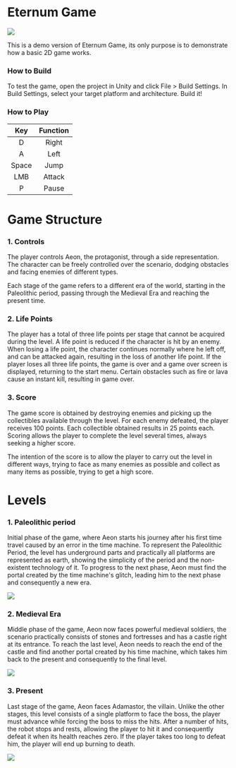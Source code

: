 # Eternum Game

![](https://i.imgur.com/qHHkRzy.png)


This is a demo version of Eternum Game, its only purpose is to demonstrate how a basic 2D game works.

### How to Build

To test the game, open the project in Unity and click File > Build Settings.
In Build Settings, select your target platform and architecture. Build it!

### How to Play

| Key | Function |
| :-------------: | :-------------: |
| D  | Right |
| A | Left  |
| Space | Jump  |
| LMB |  Attack  |
| P | Pause  |

# Game Structure
### 1. Controls
The player controls Aeon, the protagonist, through a side representation. The character can be freely controlled over the scenario, dodging obstacles and facing enemies of different types.

Each stage of the game refers to a different era of the world, starting in the Paleolithic period, passing through the Medieval Era and reaching the present time.

### 2. Life Points
The player has a total of three life points per stage that cannot be acquired during the level. A life point is reduced if the character is hit by an enemy. When losing a life point, the character continues normally where he left off, and can be attacked again, resulting in the loss of another life point. If the player loses all three life points, the game is over and a game over screen is displayed, returning to the start menu. Certain obstacles such as fire or lava cause an instant kill, resulting in game over.

### 3. Score
The game score is obtained by destroying enemies and picking up the collectibles available through the level. For each enemy defeated, the player receives 100 points. Each collectible obtained results in 25 points each. Scoring allows the player to complete the level several times, always seeking a higher score.

 The intention of the score is to allow the player to carry out the level in different ways, trying to face as many enemies as possible and collect as many items as possible, trying to get a high score.

# Levels

### 1. Paleolithic period

Initial phase of the game, where Aeon starts his journey after his first time travel caused by an error in the time machine. To represent the Paleolithic Period, the level has underground parts and practically all platforms are represented as earth, showing the simplicity of the period and the non-existent technology of it. To progress to the next phase, Aeon must find the portal created by the time machine's glitch, leading him to the next phase and consequently a new era.

![](https://i.imgur.com/D1Waulw.png)

### 2. Medieval Era

Middle phase of the game, Aeon now faces powerful medieval soldiers, the scenario practically consists of stones and fortresses and has a castle right at its entrance. To reach the last level, Aeon needs to reach the end of the castle and find another portal created by his time machine, which takes him back to the present and consequently to the final level.

![](https://i.imgur.com/DkCGrmv.png)

### 3. Present

Last stage of the game, Aeon faces Adamastor, the villain. Unlike the other stages, this level consists of a single platform to face the boss, the player must advance while forcing the boss to miss the hits. After a number of hits, the robot stops and rests, allowing the player to hit it and consequently defeat it when its health reaches zero. If the player takes too long to defeat him, the player will end up burning to death.


![](https://i.imgur.com/wMxA21T.png)





